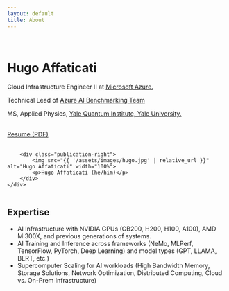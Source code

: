 ```yaml
---
layout: default
title: About
---
```





<div class="publications-header">
    <br>
</div>



<div class="publication-container">
    <div class="publication-entry has-right-text">
	<div class="publication-left">
            <h1>Hugo Affaticati</h1>
            <p>Cloud Infrastructure Engineer II at <a href="https://azure.microsoft.com/en-us/solutions/high-performance-computing/ai-infrastructure?msockid=1bca8350d65c681127b2939ad770690e" target="_blank">Microsoft Azure.</a></p>
            <p>Technical Lead of <a href="https://github.com/Azure/AI-benchmarking-guide/tree/main" target="_blank">Azure AI Benchmarking Team</a></p>
            <p>MS, Applied Physics, <a href="https://quantuminstitute.yale.edu/" target="_blank">Yale Quantum Institute, Yale University.</a></p>
		<br>	
	    <a href="/assets/resume/Resume_Hugo_Affaticati.pdf" class="resume-link">Resume (PDF)</a>
		<br><br>
        </div>

        <div class="publication-right">
            <img src="{{ '/assets/images/hugo.jpg' | relative_url }}" alt="Hugo Affaticati" width="100%">
            <p>Hugo Affaticati (he/him)</p>
        </div>
    </div>
</div>


<div class="publication-container">
    <div class="publication-entry column">
        <h2>Expertise</h2>
        <ul>
            <li>AI Infrastructure with NVIDIA GPUs (GB200, H200, H100, A100), AMD MI300X, and previous generations of systems.</li>
            <li>AI Training and Inference across frameworks (NeMo, MLPerf, TensorFlow, PyTorch, Deep Learning) and model types (GPT, LLAMA, BERT, etc.)</li>
            <li>Supercomputer Scaling for AI workloads (High Bandwidth Memory, Storage Solutions, Network Optimization, Distributed Computing, Cloud vs. On-Prem Infrastructure)</li>
        </ul>
    </div>
</div>

